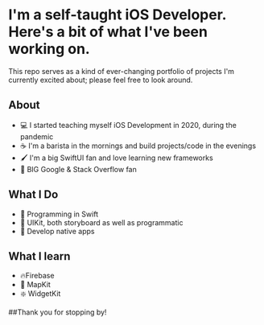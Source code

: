 # I'm a self-taught iOS Developer. Here's a bit of what I've been working on.

This repo serves as a kind of ever-changing portfolio of projects I'm currently excited about; please feel free to look around.


## About

  - 💻 I started teaching myself iOS Development in 2020, during the pandemic
  - ☕️ I'm a barista in the mornings and build projects/code in the evenings
  - 🖌️ I'm a big SwiftUI fan and love learning new frameworks
  - 🫶 BIG Google & Stack Overflow fan

## What I Do
  - 🎨 Programming in Swift
  - 📲 UIKit, both storyboard as well as programmatic 
  - 💽 Develop native apps

## What I learn
  - 🔥Firebase
  - 📍 MapKit
  - ❇️ WidgetKit

##Thank you for stopping by!

